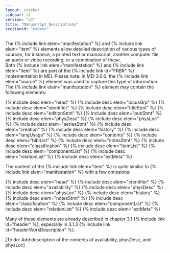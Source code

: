 ```yaml
---
layout: sidebar
sidebar: s1
version: "v4"
title: "Manuscript Descriptions"
sectionid: "msdesc"
---
```


The {% include link elem="manifestation" %} and {% include link elem="item" %} elements allow detailed description of various types of sources, for instance, a printed text or manuscript, another computer file, an audio or video recording, or a combination of these.  
Both {% include link elem="manifestation" %} and {% include link elem="item" %} are part of the {% include link id="FRBR" %} implementation in MEI.
Please note: in MEI 3.0.0, the {% include link elem="source" %} element was used to capture this type of information. 
The {% include link elem="manifestation" %} element may contain the following elements:

{% include desc elem="head" %}
{% include desc elem="locusGrp" %}
{% include desc elem="identifier" %}
{% include desc elem="titleStmt" %}
{% include desc elem="editionStmt" %}
{% include desc elem="pubStmt" %}
{% include desc elem="physDesc" %}
{% include desc elem="physLoc" %}
{% include desc elem="seriesStmt" %}
{% include desc elem="creation" %}
{% include desc elem="history" %}
{% include desc elem="langUsage" %}
{% include desc elem="contents" %}
{% include desc elem="biblList" %}
{% include desc elem="notesStmt" %}
{% include desc elem="classification" %}
{% include desc elem="itemList" %}
{% include desc elem="componentList" %}
{% include desc elem="relationList" %}
{% include desc elem="extMeta" %}

The content of the {% include link elem="item" %} is quite similar to {% include link elem="manifestation" %} with a few omissions:

{% include desc elem="head" %}
{% include desc elem="identifier" %}
{% include desc elem="availability" %}
{% include desc elem="physDesc" %}
{% include desc elem="physLoc" %}
{% include desc elem="history" %}
{% include desc elem="notesStmt" %}
{% include desc elem="classification" %}
{% include desc elem="componentList" %}
{% include desc elem="relationList" %}
{% include desc elem="extMeta" %}

Many of these elements are already described in chapter 3.1 {% include link id="header" %}, especially in 3.1.3 {% include link id="headerWorkDescription" %}. 

[To do: Add description of the contents of availability, physDesc, and physLoc]
